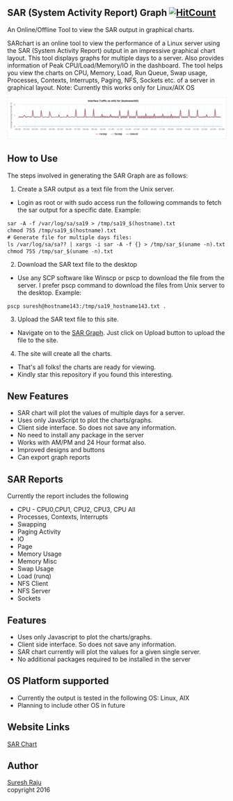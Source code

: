 ## SAR (System Activity Report) Graph [![HitCount](http://hits.dwyl.com/iamsureshraju/sargraphgithubio.svg)](http://hits.dwyl.com/iamsureshraju/sargraphgithubio)
An Online/Offline Tool to view the SAR output in graphical charts.

SARchart is an online tool to view the performance of a Linux server using the SAR (System Activity Report) output in an impressive graphical chart layout. This tool displays graphs for multiple days to a server. Also provides information of Peak CPU/Load/Memory/IO in the dashboard. The tool helps you view the charts on CPU, Memory, Load, Run Queue, Swap usage, Processes, Contexts, Interrupts, Paging, NFS, Sockets etc. of a server in graphical layout. 
Note: Currently this works only for Linux/AIX OS

![](assets/sargraph-samples.gif)

## How to Use
The steps involved in generating the SAR Graph are as follows:

1. Create a SAR output as a text file from the Unix server.
  + Login as root or with sudo access run the following commands to fetch the sar output for a specific date. Example:
  ```shell
  sar -A -f /var/log/sa/sa19 > /tmp/sa19_$(hostname).txt
  chmod 755 /tmp/sa19_$(hostname).txt
  # Generate file for multiple days files:
  ls /var/log/sa/sa?? | xargs -i sar -A -f {} > /tmp/sar_$(uname -n).txt
  chmod 755 /tmp/sar_$(uname -n).txt
  ```
2. Download the SAR text file to the desktop
  + Use any SCP software like Winscp or pscp to download the file from the server. I prefer pscp command to download the files from Unix server to the desktop. Example:
  ```batch
  pscp suresh@hostname143:/tmp/sa19_hostname143.txt .
  ```
3. Upload the SAR text file to this site.
  + Navigate on to the [SAR Graph](https://sargraph.github.io). Just click on Upload button to upload the file to the site.
4. The site will create all the charts.
  + That's all folks! the charts are ready for viewing. 
  + Kindly star this repository if you found this interesting.
  
## New Features
+ SAR chart will plot the values of multiple days for a server.
+ Uses only JavaScript to plot the charts/graphs.
+ Client side interface. So does not save any information.
+ No need to install any package in the server
+ Works with AM/PM and 24 Hour format also.
+ Improved designs and buttons
+ Can export graph reports

## SAR Reports
Currently the report includes the following
+ CPU - CPU0,CPU1, CPU2, CPU3, CPU All
+ Processes, Contexts, Interrupts
+ Swapping
+ Paging Activity
+ IO
+ Page
+ Memory Usage
+ Memory Misc
+ Swap Usage
+ Load (runq)
+ NFS Client
+ NFS Server
+ Sockets

## Features
+ Uses only Javascript to plot the charts/graphs.
+ Client side interface. So does not save any information.
+ SAR chart currently will plot the values for a given single server.
+ No additional packages required to be installed in the server

## OS Platform supported
+ Currently the output is tested in the following OS: Linux, AIX
+ Planning to include other OS in future

## Website Links
[SAR Chart](http://sarchart.weebly.com)

## Author
[Suresh Raju](https://suresh-raju.github.io)<br>
copyright 2016
